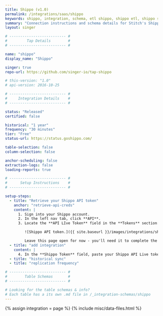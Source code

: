 ```yaml
---
title: Shippo (v1.0)
permalink: /integrations/saas/shippo
keywords: shippo, integration, schema, etl shippo, shippo etl, shippo schema
summary: "Connection instructions and schema details for Stitch's Shippo integration."
layout: singer

# -------------------------- #
#         Tap Details        #
# -------------------------- #

name: "shippo"
display_name: "Shippo"

singer: true
repo-url: https://github.com/singer-io/tap-shippo

# this-version: "1.0"
# api-version: 2016-10-25

# -------------------------- #
#     Integration Details    #
# -------------------------- #

status: "Released"
certified: false

historical: "1 year"
frequency: "30 minutes"
tier: "Free"
status-url: https://status.goshippo.com/

table-selection: false
column-selection: false

anchor-scheduling: false
extraction-logs: false
loading-reports: true

# -------------------------- #
#      Setup Instructions    #
# -------------------------- #

setup-steps:
  - title: "Retrieve your Shippo API token"
    anchor: "retrieve-api-creds"
    content: |
      1. Sign into your Shippo account.
      2. In the left nav tab, click **API**.
      3. Locate the **API LIve Token** field in the **Tokens** section:

         ![Shippo API token.]({{ site.baseurl }}/images/integrations/shippo-api-credentials.png)

         Leave this page open for now - you'll need it to complete the setup.
  - title: "add integration"
    content: |
      4. In the **Shippo Token** field, paste your Shippo API Live token.
  - title: "historical sync"
  - title: "replication frequency"

# -------------------------- #
#        Table Schemas       #
# -------------------------- #

# Looking for the table schemas & info?
# Each table has a its own .md file in /_integration-schemas/shippo
---
```

{% assign integration = page %}
{% include misc/data-files.html %}